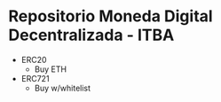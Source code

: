 # Repositorio Moneda Digital Decentralizada - ITBA

- ERC20
    - Buy ETH
- ERC721
    - Buy w/whitelist
